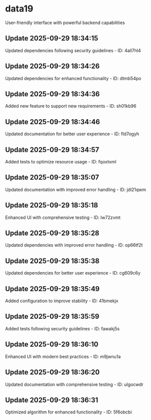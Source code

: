 # data19
User-friendly interface with powerful backend capabilities

## Update 2025-09-29 18:34:15
Updated dependencies following security guidelines - ID: 4all7hl4


## Update 2025-09-29 18:34:26
Updated dependencies for enhanced functionality - ID: dtmb54po


## Update 2025-09-29 18:34:36
Added new feature to support new requirements - ID: sh01kb96


## Update 2025-09-29 18:34:46
Updated documentation for better user experience - ID: fld7ogyh


## Update 2025-09-29 18:34:57
Added tests to optimize resource usage - ID: fqoxtxml


## Update 2025-09-29 18:35:07
Updated documentation with improved error handling - ID: jdl21qwm


## Update 2025-09-29 18:35:18
Enhanced UI with comprehensive testing - ID: lw72zvmt


## Update 2025-09-29 18:35:28
Updated dependencies with improved error handling - ID: op66tf2t


## Update 2025-09-29 18:35:38
Updated dependencies for better user experience - ID: cg609c6y


## Update 2025-09-29 18:35:49
Added configuration to improve stability - ID: 41bmekjx


## Update 2025-09-29 18:35:59
Added tests following security guidelines - ID: fawakj5s


## Update 2025-09-29 18:36:10
Enhanced UI with modern best practices - ID: m9jwnu1a


## Update 2025-09-29 18:36:20
Updated documentation with comprehensive testing - ID: ulgocwdr


## Update 2025-09-29 18:36:31
Optimized algorithm for enhanced functionality - ID: 5f6obcbi

